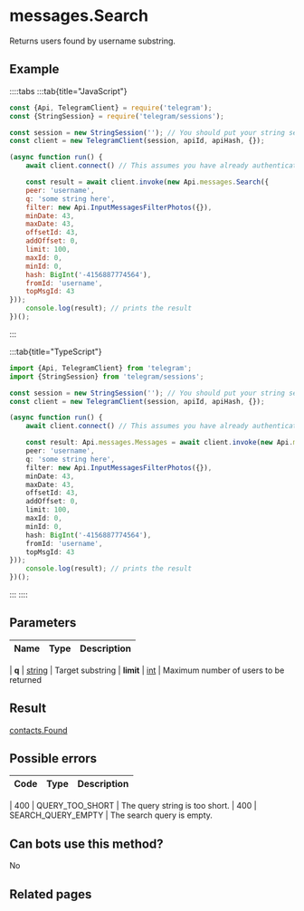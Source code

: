 # messages.Search

Returns users found by username substring.



## Example

::::tabs
:::tab{title="JavaScript"}
```js
const {Api, TelegramClient} = require('telegram');
const {StringSession} = require('telegram/sessions');

const session = new StringSession(''); // You should put your string session here
const client = new TelegramClient(session, apiId, apiHash, {});

(async function run() {
    await client.connect() // This assumes you have already authenticated with .start()

    const result = await client.invoke(new Api.messages.Search({
    peer: 'username',
    q: 'some string here',
    filter: new Api.InputMessagesFilterPhotos({}),
    minDate: 43,
    maxDate: 43,
    offsetId: 43,
    addOffset: 0,
    limit: 100,
    maxId: 0,
    minId: 0,
    hash: BigInt('-4156887774564'),
    fromId: 'username',
    topMsgId: 43
}));
    console.log(result); // prints the result
})();
```
:::

:::tab{title="TypeScript"}
```ts
import {Api, TelegramClient} from 'telegram';
import {StringSession} from 'telegram/sessions';

const session = new StringSession(''); // You should put your string session here
const client = new TelegramClient(session, apiId, apiHash, {});

(async function run() {
    await client.connect() // This assumes you have already authenticated with .start()

    const result: Api.messages.Messages = await client.invoke(new Api.messages.Search({
    peer: 'username',
    q: 'some string here',
    filter: new Api.InputMessagesFilterPhotos({}),
    minDate: 43,
    maxDate: 43,
    offsetId: 43,
    addOffset: 0,
    limit: 100,
    maxId: 0,
    minId: 0,
    hash: BigInt('-4156887774564'),
    fromId: 'username',
    topMsgId: 43
}));
    console.log(result); // prints the result
})();
```
:::
::::



## Parameters

| Name | Type | Description |
| :--: | ---- | ----------- |

| **q** | [string](https://core.telegram.org/type/string) | Target substring 
| **limit** | [int](https://core.telegram.org/type/int) | Maximum number of users to be returned 


## Result

[contacts.Found](https://core.telegram.org/type/contacts.Found)



## Possible errors

| Code | Type | Description |
| :--: | ---- | ----------- |

| 400 | QUERY\_TOO\_SHORT | The query string is too short. 
| 400 | SEARCH\_QUERY\_EMPTY | The search query is empty. 


## Can bots use this method?

No

## Related pages


